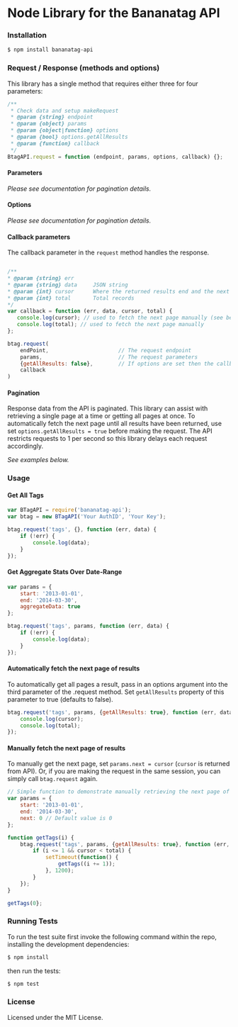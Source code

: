 Node Library for the Bananatag API 
==================================

### Installation
```bash
$ npm install bananatag-api
```

### Request / Response (methods and options)
This library has a single method that requires either three for four parameters:

```javascript
/**
 * Check data and setup makeRequest
 * @param {string} endpoint
 * @param {object} params
 * @param {object|function} options
 * @param {bool} options.getAllResults
 * @param {function} callback
 */
BtagAPI.request = function (endpoint, params, options, callback) {};
```

#### Parameters
*Please see documentation for pagination details.*

#### Options
*Please see documentation for pagination details.*

#### Callback parameters
The callback parameter in the ```request``` method handles the response. 
```javascript

/**
* @param {string} err
* @param {string} data     JSON string
* @param {int} cursor      Where the returned results end and the next request should start.
* @param {int} total       Total records
*/
var callback = function (err, data, cursor, total) {
   console.log(cursor); // used to fetch the next page manually (see below)
   console.log(total); // used to fetch the next page manually
};

btag.request(
    endPoint,                      // The request endpoint
    params,                        // The request parameters
    {getAllResults: false},        // If options are set then the callback is the next param
    callback
)
```

#### Pagination
Response data from the API is paginated. This library can assist with retrieving a single page at a time or getting all pages at once. To automatically fetch the next page until all results have been returned, use set ```options.getAllResults = true``` before making the request. The API restricts requests to 1 per second so this library delays each request accordingly.

*See examples below.*

### Usage

#### Get All Tags
```javascript
var BTagAPI = require('bananatag-api');
var btag = new BTagAPI('Your AuthID', 'Your Key');

btag.request('tags', {}, function (err, data) {
    if (!err) {
        console.log(data);
    }
});
```

#### Get Aggregate Stats Over Date-Range
```javascript
var params = {
    start: '2013-01-01',
    end: '2014-03-30', 
    aggregateData: true
};

btag.request('tags', params, function (err, data) {
    if (!err) {
        console.log(data);
    }
});
```

#### Automatically fetch the next page of results
To automatically get all pages a result, pass in an options argument into the third parameter of the .request method.
Set ```getAllResults``` property of this parameter to true (defaults to false).

```javascript
btag.request('tags', params, {getAllResults: true}, function (err, data, cursor, total) {
    console.log(cursor);
    console.log(total);
});

```

#### Manually fetch the next page of results 
To manually get the next page, set ```params.next = cursor``` (```cursor``` is returned from API). Or, if you are
making the request in the same session, you can simply call ```btag.request``` again.

```javascript
// Simple function to demonstrate manually retrieving the next page of results.
var params = {
    start: '2013-01-01',
    end: '2014-03-30', 
    next: 0 // Default value is 0
};

function getTags(i) {
    btag.request('tags', params, {getAllResults: true}, function (err, data, cursor, total) {
        if (i <= 1 && cursor < total) {
            setTimeout(function() {
                getTags((i += 1));
            }, 1200);
        }
    });
}

getTags(0};
```

### Running Tests
To run the test suite first invoke the following command within the repo,
installing the development dependencies:

```bash
$ npm install
```

then run the tests:

```bash
$ npm test
```

### License
Licensed under the MIT License.